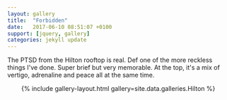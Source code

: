 ```yaml
---
layout: gallery
title:  "Forbidden"
date:   2017-06-10 08:51:07 +0100
support: [jquery, gallery]
categories: jekyll update
---
```


The PTSD from the Hilton rooftop is real. Def one of the more reckless things I've done. Super brief but very memorable. At the top, it's a mix of vertigo, adrenaline and peace all at the same time.

&nbsp;
&nbsp;
&nbsp;
&nbsp;
{% include gallery-layout.html gallery=site.data.galleries.Hilton %}
